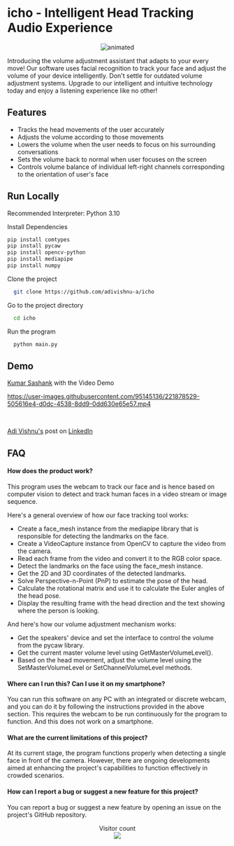 
# icho - Intelligent Head Tracking Audio Experience

<p align="center">
  <img src="https://user-images.githubusercontent.com/95145136/221834389-86a8884f-b594-4877-88cd-8976637acc73.gif" alt="animated" />
</p>


Introducing the volume adjustment assistant that adapts to your every move! Our software uses facial recognition to track your face and adjust the volume of your device intelligently. Don't settle for outdated volume adjustment systems. Upgrade to our intelligent and intuitive technology today and enjoy a listening experience like no other!


## Features

- Tracks the head movements of the user accurately
- Adjusts the volume according to those movements
- Lowers the volume when the user needs to focus on his surrounding conversations
- Sets the volume back to normal when user focuses on the screen
- Controls volume balance of individual left-right channels corresponding to the orientation of user's face


## Run Locally
Recommended Interpreter: Python 3.10

Install Dependencies

```bash
pip install comtypes
pip install pycaw
pip install opencv-python
pip install mediapipe
pip install numpy
```


Clone the project

```bash
  git clone https://github.com/adivishnu-a/icho
```

Go to the project directory

```bash
  cd icho
```

Run the program

```bash
  python main.py
```

## Demo

[Kumar Sashank](https://github.com/KumarSashank) with the Video Demo


https://user-images.githubusercontent.com/95145136/221878529-505616e4-d0dc-4538-8dd9-0dd630e65e57.mp4

<br>


[Adi Vishnu's](https://github.com/adivishnu-a) post on [LinkedIn](https://www.linkedin.com/posts/adi-vishnu-avula_nexttechlab-9hacks-scienceexpo-activity-7036301316339470337-Kcjz)



## FAQ

#### How does the product work?

This program uses the webcam to track our face and is hence based on computer vision to detect and track human faces in a video stream or image sequence.

Here's a general overview of how our face tracking tool works:   
- Create a face_mesh instance from the mediapipe library that is responsible for detecting the landmarks on the face.
- Create a VideoCapture instance from OpenCV to capture the video from the camera.
- Read each frame from the video and convert it to the RGB color space.
- Detect the landmarks on the face using the face_mesh instance.
- Get the 2D and 3D coordinates of the detected landmarks.
- Solve Perspective-n-Point (PnP) to estimate the pose of the head.
- Calculate the rotational matrix and use it to calculate the Euler angles of the head pose.
- Display the resulting frame with the head direction and the text showing where the person is looking.

And here's how our volume adjustment mechanism works:
- Get the speakers' device and set the interface to control the volume from the pycaw library.
- Get the current master volume level using GetMasterVolumeLevel().
- Based on the head movement, adjust the volume level using the SetMasterVolumeLevel or SetChannelVolumeLevel methods.

#### Where can I run this? Can I use it on my smartphone?
You can run this software on any PC with an integrated or discrete webcam, and you can do it by following the instructions provided in the above section. This requires the webcam to be run continuously for the program to function. And this does not work on a smartphone.

#### What are the current limitations of this project?
At its current stage, the program functions properly when detecting a single face in front of the camera. However, there are ongoing developments aimed at enhancing the project's capabilities to function effectively in crowded scenarios.

#### How can I report a bug or suggest a new feature for this project?
You can report a bug or suggest a new feature by opening an issue on the project's GitHub repository.


<p align="center"> 
  Visitor count<br>
  <img src="https://profile-counter.glitch.me/adivishnu-a-icho/count.svg" />
</p>
